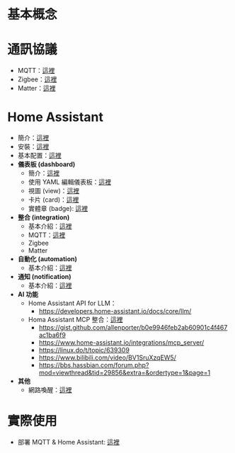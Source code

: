 # 基本概念

# 通訊協議
- MQTT：[這裡](./IOT/mqtt.md)
- Zigbee：[這裡](./IOT/zigbee.md)
- Matter：[這裡](./IOT/matter.md)

# Home Assistant
- 簡介：[這裡](./Home%20Assistant/intro.md)
- 安裝：[這裡](./Home%20Assistant/install.md)
- 基本配置：[這裡](./Home%20Assistant/basicConfig.md)
- **儀表板 (dashboard)**
  -  簡介：[這裡](./Home%20Assistant/dashboard/intro.md)
  -  使用 YAML 編輯儀表板：[這裡](./Home%20Assistant/dashboard/yaml.md)
  -  視圖 (view)：[這裡](./Home%20Assistant/dashboard/view.md)
  -  卡片 (card)：[這裡](./Home%20Assistant/dashboard/card.md)
  -  實體章 (badge): [這裡](./Home%20Assistant/dashboard/badge.md)
- **整合 (integration)**
  - 基本介紹：[這裡](./Home%20Assistant/integration/intro.md) 
  - MQTT：[這裡](./Home%20Assistant/integration/mqtt.md)
  - Zigbee
  - Matter
- **自動化 (automation)**
  - 基本介紹：[這裡](./Home%20Assistant/automation/basic.md)
- **通知 (notification)**
  - 基本介紹：[這裡](./Home%20Assistant/notification/basic.md)
- **AI 功能**
  - Home Assistant API for LLM：
    - https://developers.home-assistant.io/docs/core/llm/ 
  - Homa Assistant MCP 整合：[這裡](./Home%20Assistant/AI/mcp.md)
    - https://gist.github.com/allenporter/b0e9946feb2ab60901c4f467ac1ba6f9
    - https://www.home-assistant.io/integrations/mcp_server/
    - https://linux.do/t/topic/639309
    - https://www.bilibili.com/video/BV1SruXzqEW5/
    - https://bbs.hassbian.com/forum.php?mod=viewthread&tid=29856&extra=&ordertype=1&page=1
- **其他**
  - 網路喚醒：[這裡](./Home%20Assistant/others/WOL.md)

# 實際使用
- 部署 MQTT & Home Assistant:  [這裡](./deployment/MQTT_HA.md)
